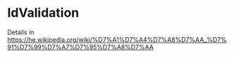 # IdValidation
Details in https://he.wikipedia.org/wiki/%D7%A1%D7%A4%D7%A8%D7%AA_%D7%91%D7%99%D7%A7%D7%95%D7%A8%D7%AA
